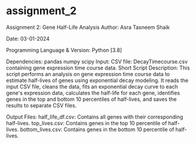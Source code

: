 # assignment_2
Assignment 2: Gene Half-Life Analysis
Author:
Asra Tasneem Shaik

Date:
03-01-2024

Programming Language & Version:
Python [3.8]

Dependencies:
pandas 
numpy 
scipy 
Input:
CSV file: DecayTimecourse.csv containing gene expression time course data.
Short Script Description:
This script performs an analysis on gene expression time course data to estimate half-lives of genes using exponential decay modeling. It reads the input CSV file, cleans the data, fits an exponential decay curve to each gene's expression data, calculates the half-life for each gene, identifies genes in the top and bottom 10 percentiles of half-lives, and saves the results to separate CSV files.

Output Files:
half_life_df.csv: Contains all genes with their corresponding half-lives.
top_lives.csv: Contains genes in the top 10 percentile of half-lives.
bottom_lives.csv: Contains genes in the bottom 10 percentile of half-lives.
